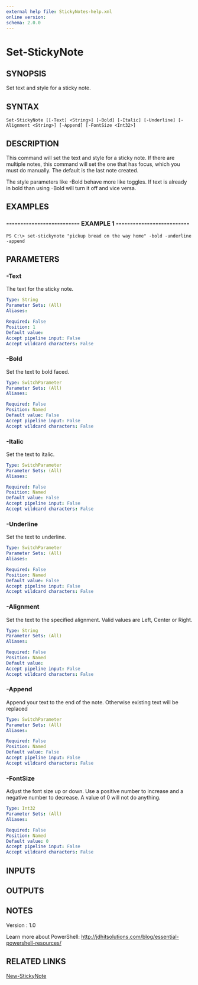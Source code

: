 ```yaml
---
external help file: StickyNotes-help.xml
online version: 
schema: 2.0.0
---
```


# Set-StickyNote
## SYNOPSIS
Set text and style for a sticky note.

## SYNTAX

```
Set-StickyNote [[-Text] <String>] [-Bold] [-Italic] [-Underline] [-Alignment <String>] [-Append] [-FontSize <Int32>]
```

## DESCRIPTION
This command will set the text and style for a sticky note.
If there are multiple notes, this command will set the one that has focus, which you must do manually.
The default is the last note created.

The style parameters like -Bold behave more like toggles.
If text is already in bold than using -Bold will turn it off and vice versa.

## EXAMPLES

### -------------------------- EXAMPLE 1 --------------------------
```
PS C:\> set-stickynote "pickup bread on the way home" -bold -underline -append
```

## PARAMETERS

### -Text
The text for the sticky note.

```yaml
Type: String
Parameter Sets: (All)
Aliases: 

Required: False
Position: 1
Default value: 
Accept pipeline input: False
Accept wildcard characters: False
```

### -Bold
Set the text to bold faced.

```yaml
Type: SwitchParameter
Parameter Sets: (All)
Aliases: 

Required: False
Position: Named
Default value: False
Accept pipeline input: False
Accept wildcard characters: False
```

### -Italic
Set the text to italic.

```yaml
Type: SwitchParameter
Parameter Sets: (All)
Aliases: 

Required: False
Position: Named
Default value: False
Accept pipeline input: False
Accept wildcard characters: False
```

### -Underline
Set the text to underline.

```yaml
Type: SwitchParameter
Parameter Sets: (All)
Aliases: 

Required: False
Position: Named
Default value: False
Accept pipeline input: False
Accept wildcard characters: False
```

### -Alignment
Set the text to the specified alignment. Valid values are Left, Center or Right.

```yaml
Type: String
Parameter Sets: (All)
Aliases: 

Required: False
Position: Named
Default value: 
Accept pipeline input: False
Accept wildcard characters: False
```

### -Append
Append your text to the end of the note.
Otherwise existing text will be replaced

```yaml
Type: SwitchParameter
Parameter Sets: (All)
Aliases: 

Required: False
Position: Named
Default value: False
Accept pipeline input: False
Accept wildcard characters: False
```

### -FontSize
Adjust the font size up or down. Use a positive number to increase
and a negative number to decrease. A value of 0 will not do 
anything.

```yaml
Type: Int32
Parameter Sets: (All)
Aliases: 

Required: False
Position: Named
Default value: 0
Accept pipeline input: False
Accept wildcard characters: False
```

## INPUTS

## OUTPUTS

## NOTES
Version     : 1.0

Learn more about PowerShell:
http://jdhitsolutions.com/blog/essential-powershell-resources/

## RELATED LINKS
[New-StickyNote]()
